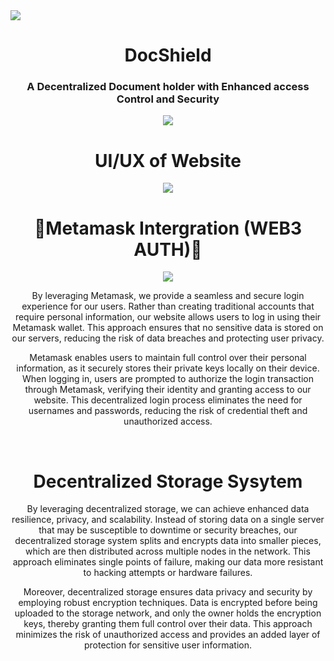 


 <img class="" src="https://i.imgur.com/ds79ycV.png">
   
   <h1 align="center">DocShield</h1>
   <h3 align="center">A Decentralized Document holder with Enhanced access Control and Security</h3>
    <div style="display: block;" align="center">
    <a href="https://docshield.vercel.app/">
        <img class="dark-light" src="https://raw.githubusercontent.com/unifyai/unifyai.github.io/master/img/externally_linked/website_button.svg">
    </a>
</div>
<div style ="display: block;" align ="center">
<h1>UI/UX of Website</h1>
<img class="dark-light" src="https://i.imgur.com/JsNZfTI.jpg" align ="center">
 
</div>

        
    
    


<div style ="display: block;" align ="center">
       <h1>🦊Metamask Intergration (WEB3 AUTH)🦊</h1>
    <img class="dark-light" src="https://i.imgur.com/yjm7JcT.png">
       <p> By leveraging Metamask, we provide a seamless and secure login experience for our users. Rather than creating traditional accounts that require personal information, our website allows users to log in using their Metamask wallet. This approach ensures that no sensitive data is stored on our servers, reducing the risk of data breaches and protecting user privacy.

Metamask enables users to maintain full control over their personal information, as it securely stores their private keys locally on their device. When logging in, users are prompted to authorize the login transaction through Metamask, verifying their identity and granting access to our website. This decentralized login process eliminates the need for usernames and passwords, reducing the risk of credential theft and unauthorized access. </p>
      
<div>
</br>

<div align="center">
  <h1> Decentralized Storage Sysytem</h1>


</div>
<p> By leveraging decentralized storage, we can achieve enhanced data resilience, privacy, and scalability. Instead of storing data on a single server that may be susceptible to downtime or security breaches, our decentralized storage system splits and encrypts data into smaller pieces, which are then distributed across multiple nodes in the network. This approach eliminates single points of failure, making our data more resistant to hacking attempts or hardware failures.

Moreover, decentralized storage ensures data privacy and security by employing robust encryption techniques. Data is encrypted before being uploaded to the storage network, and only the owner holds the encryption keys, thereby granting them full control over their data. This approach minimizes the risk of unauthorized access and provides an added layer of protection for sensitive user information.

